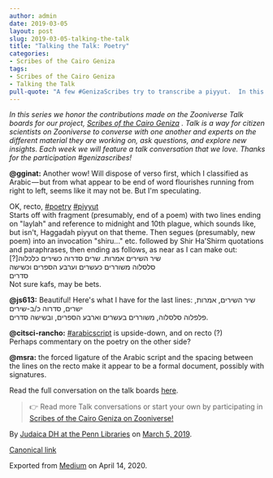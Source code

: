 ```yaml
---
author: admin
date: 2019-03-05
layout: post
slug: 2019-03-05-talking-the-talk
title: "Talking the Talk: Poetry"
categories:
- Scribes of the Cairo Geniza
tags:
- Scribes of the Cairo Geniza
- Talking the Talk
pull-quote: "A few #GenizaScribes try to transcribe a piyyut.  In this series we honor the contributions made on the Zooniverse Talk boards for our project, Scribes of the Cairo Geniza."
---
```


_In this series we honor the contributions made on the Zooniverse Talk boards for our project,_ [_Scribes of the Cairo Geniza_](https://www.zooniverse.org/projects/judaicadh/scribes-of-the-cairo-geniza) _. Talk is a way for citizen scientists on Zooniverse to converse with one another and experts on the different material they are working on, ask questions, and explore new insights. Each week we will feature a talk conversation that we love. Thanks for the participation #genizascribes!_

**@gginat:** Another wow! Will dispose of verso first, which I classified as Arabic — but from what appear to be end of word flourishes running from right to left, seems like it may not be. But I'm speculating.

OK, recto, [#poetry](https://www.zooniverse.org/projects/judaicadh/scribes-of-the-cairo-geniza/talk/tags/poetry) [#piyyut](https://www.zooniverse.org/projects/judaicadh/scribes-of-the-cairo-geniza/talk/tags/piyyut)<br>
Starts off with fragment (presumably, end of a poem) with two lines ending on "laylah" and reference to midnight and 10th plague, which sounds like, but isn't, Haggadah piyyut on that theme. Then segues (presumably, new poem) into an invocation "shiru..." etc. followed by Shir Ha'Shirm quotations and paraphrases, then ending as follows, as near as I can make out:<br>
[?]שיר השירים אמרות. שרים סדרוה כשירים כלכלוה<br>
סלסלוה משוררים כעשרים וערבע הספרים וכשישה<br>
סדרים<br>
Not sure kafs, may be bets.

**@js613:** Beautiful! Here's what I have for the last lines: ,שיר השירים, אמרות ישרים, סדרוה כ/ב-שירים<br>
פלפלוה סלסלוה, משוררים בעשרים וארבע הספרים, ובשישה סדרים.

**@citsci-rancho:** [#arabicscript](https://www.zooniverse.org/projects/judaicadh/scribes-of-the-cairo-geniza/talk/tags/arabicscript) is upside-down, and on recto (?)<br>
Perhaps commentary on the poetry on the other side?

**@msra:** the forced ligature of the Arabic script and the spacing between the lines on the recto make it appear to be a formal document, possibly with signatures.

Read the full conversation on the talk boards [here](https://www.zooniverse.org/projects/judaicadh/scribes-of-the-cairo-geniza/talk/1029/415842).

> 👉 Read more Talk conversations or start your own by participating in [Scribes of the Cairo Geniza on Zooniverse!](https://www.zooniverse.org/projects/judaicadh/scribes-of-the-cairo-geniza)

By [Judaica DH at the Penn Libraries](https://medium.com/@judaicadh) on [<time>March 5, 2019</time>](https://medium.com/p/96ccb22226b4).

[Canonical link](https://medium.com/@judaicadh/talking-the-talk-poetry-96ccb22226b4)

Exported from [Medium](https://medium.com) on April 14, 2020.
